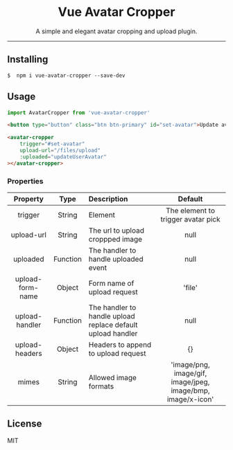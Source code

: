 <h1 align="center">Vue Avatar Cropper</h1>

<p align="center">A simple and elegant avatar cropping and upload plugin.</p>

---

## Installing

```shell
$  npm i vue-avatar-cropper --save-dev
```

## Usage

```js
import AvatarCropper from 'vue-avatar-cropper'
```

```html
<button type="button" class="btn btn-primary" id="set-avatar">Update avatar</button>

<avatar-cropper
    trigger="#set-avatar"
    upload-url="/files/upload"
    :uploaded="updateUserAvatar"
></avatar-cropper>
```

### Properties

| Property | Type | Description | Default |
| :------: | :------: | :------ | :------: |
| trigger | String | Element | The element to trigger avatar pick | null |
| upload-url | String | The url to upload croppped image | null |
| uploaded | Function | The handler to handle uploaded event | null |
| upload-form-name | Object | Form name of upload request | 'file' |
| upload-handler | Function | The handler to handle upload replace default upload handler | null |
| upload-headers | Object | Headers to append to upload request | {} |
| mimes | String | Allowed image formats | 'image/png, image/gif, image/jpeg, image/bmp, image/x-icon' |

## License

MIT
